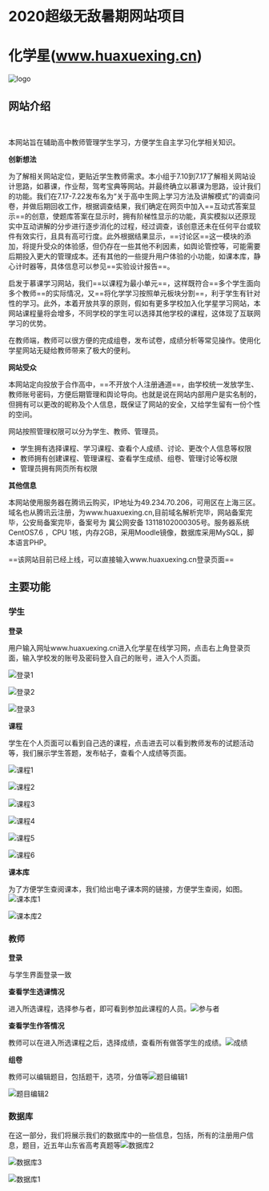 # 2020超级无敌暑期网站项目

# 化学星(www.huaxuexing.cn)

![logo](image\logo.png)

## 网站介绍

​	

本网站旨在辅助高中教师管理学生学习，方便学生自主学习化学相关知识。

**创新想法**

为了解相关网站定位，更贴近学生教师需求。本小组于7.10到7.17了解相关网站设计思路，如慕课，作业帮，驾考宝典等网站。并最终确立以慕课为思路，设计我们的功能。我们在7.17-7.22发布名为“关于高中生网上学习方法及讲解模式”的调查问卷，并做后期回收工作，根据调查结果，我们确定在网页中加入==互动式答案显示==的创意，使题库答案在显示时，拥有阶梯性显示的功能，真实模拟以还原现实中互动讲解的分步进行逐步消化的过程，经过调查，该创意还未在任何平台或软件有效实行，且具有高可行度。此外根据结果显示，==讨论区==这一模块的添加，将提升受众的体验感，但仍存在一些其他不利因素，如舆论管控等，可能需要后期投入更大的管理成本。还有其他的一些提升用户体验的小功能，如课本库，静心计时器等，具体信息可以参见==实验设计报告==。

启发于慕课学习网站，我们==以课程为最小单元==，这样既符合==多个学生面向多个教师==的实际情况，又==将化学学习按照单元板块分割==，利于学生有针对性的学习。此外，本着开放共享的原则，假如有更多学校加入化学星学习网站，本网站课程量将会增多，不同学校的学生可以选择其他学校的课程，这体现了互联网学习的优势。

在教师端，教师可以很方便的完成组卷，发布试卷，成绩分析等常见操作。使用化学星网站无疑给教师带来了极大的便利。

**网站受众**

本网站定向投放于合作高中，==不开放个人注册通道==，由学校统一发放学生、教师账号密码，方便后期管理和舆论导向。也就是说在网站内部用户是实名制的，但拥有可以更改的昵称及个人信息，既保证了网站的安全，又给学生留有一份个性的空间。

网站按照管理权限可以分为学生、教师、管理员。

- 学生拥有选择课程、学习课程、查看个人成绩、讨论、更改个人信息等权限
- 教师拥有创建课程、管理课程、查看学生成绩、组卷、管理讨论等权限
- 管理员拥有网页所有权限

**其他信息**

本网站使用服务器在腾讯云购买，IP地址为49.234.70.206，可用区在上海三区。域名也从腾讯云注册，为www.huaxuexing.cn,目前域名解析完毕，网站备案完毕，公安局备案完毕，备案号为 冀公网安备 13118102000305号。服务器系统CentOS7.6 ，CPU 1核，内存2GB，采用Moodle镜像，数据库采用MySQL，脚本语言PHP。

==该网站目前已经上线，可以直接输入www.huaxuexing.cn登录页面==

## 主要功能

### 学生

**登录**

用户输入网址www.huaxuexing.cn进入化学星在线学习网，点击右上角登录页面，输入学校发的账号及密码登入自己的账号，进入个人页面。

![登录1](image\学生\登录1.png)

![登录2](image\学生\登录2.png)

![登录3](image\学生\登录3.png)

**课程**

学生在个人页面可以看到自己选的课程，点击进去可以看到教师发布的试题活动等，我们展示学生答题，发布帖子，查看个人成绩等页面。

![课程1](image\学生\课程1.png)

![课程2](image\学生\课程2.png)

![课程3](image\学生\课程3.png)

![课程4](image\学生\课程4.png)

![课程5](image\学生\课程5.png)

![课程6](image\学生\课程6.png)

**课本库**

为了方便学生查阅课本，我们给出电子课本网的链接，方便学生查阅，如图。![课本库1](image\学生\课本库1.png)

![课本库2](image\学生\课本库2.png)

### 教师

**登录**

与学生界面登录一致

**查看学生选课情况**

进入所选课程，选择参与者，即可看到参加此课程的人员。![参与者](image\教师\参与者.png)

**查看学生作答情况**

教师可以在进入所选课程之后，选择成绩，查看所有做答学生的成绩。![成绩](image\教师\成绩.png)

**组卷**

教师可以编辑题目，包括题干，选项，分值等![题目编辑1](image\教师\题目编辑1.png)

![题目编辑2](image\教师\题目编辑2.png)

### 数据库

在这一部分，我们将展示我们的数据库中的一些信息，包括，所有的注册用户信息，题目，近五年山东省高考真题等![数据库2](image\数据库\数据库2.png)

![数据库3](image\数据库\数据库3.png)

![数据库1](image\数据库\数据库1.png)

